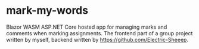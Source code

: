 # mark-my-words

Blazor WASM ASP.NET Core hosted app for managing marks and comments when marking assignments. The frontend part of a group project written by myself, backend written by https://github.com/Electric-Sheeep.
